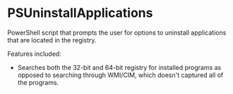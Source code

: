 # PSUninstallApplications
PowerShell script that prompts the user for options to uninstall applications that are located in the registry.

Features included:
* Searches both the 32-bit and 64-bit registry for installed programs as opposed to searching through WMI/CIM, which doesn't captured all of the programs. 
